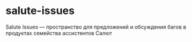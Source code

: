 # salute-issues
Salute Issues — пространство для предложений и обсуждения багов в продуктах семейства ассистентов Салют
